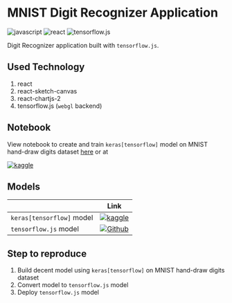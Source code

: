# MNIST Digit Recognizer Application

![javascript](https://img.shields.io/badge/javascript-white?logo=javascript)
![react](https://img.shields.io/badge/React-white?logo=react)
![tensorflow.js](https://img.shields.io/badge/tensorflow.js-white?logo=tensorflow)

Digit Recognizer application built with `tensorflow.js`.

## Used Technology

1. react
2. react-sketch-canvas
3. react-chartjs-2
4. tensorflow.js (`webgl` backend)

## Notebook

View notebook to create and train `keras[tensorflow]` model on MNIST hand-draw digits dataset [here](https://hyuto.github.io/blog/cnn-keras-cv-0-996-tpu) or at

[![kaggle](https://img.shields.io/badge/Kaggle-blue?logo=kaggle)](https://www.kaggle.com/code/wahyusetianto/cnn-keras-cv-0-996-tpu)

## Models

|                           |                                                                              Link                                                                              |
| :------------------------ | :------------------------------------------------------------------------------------------------------------------------------------------------------------: |
| `keras[tensorflow]` model |            [![kaggle](https://img.shields.io/badge/Kaggle-blue?logo=kaggle)](https://www.kaggle.com/code/wahyusetianto/cnn-keras-cv-0-996-tpu/data)            |
| `tensorflow.js` model     | [![Github](https://img.shields.io/badge/Github-black?logo=github)](https://github.com/Hyuto/Hyuto.github.io/tree/master/v3-beta/static/model/digit-recognizer) |

## Step to reproduce

1. Build decent model using `keras[tensorflow]` on MNIST hand-draw digits dataset
2. Convert model to `tensorflow.js` model
3. Deploy `tensorflow.js` model

